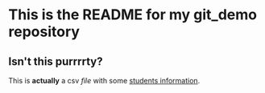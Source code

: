 <h1> This is the README for my git_demo repository </h1>
<h2> Isn't this purrrrty? </h2>


This is <b>actually</b> a csv <i>file</i> with some <u>students information</u>.
